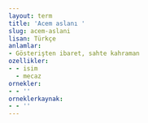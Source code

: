 ```yaml
---
layout: term
title: 'Acem aslanı '
slug: acem-aslani
lisan: Türkçe
anlamlar:
- Gösterişten ibaret, sahte kahraman
ozellikler:
- - isim
  - mecaz
ornekler:
- - ''
orneklerkaynak:
- - ''
---
```

